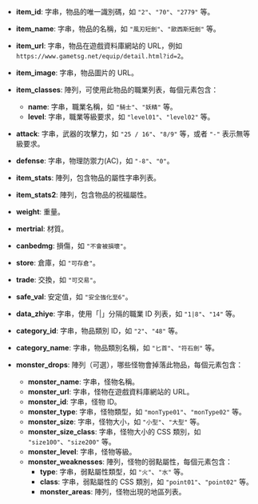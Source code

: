 - **item_id**: 字串，物品的唯一識別碼，如 `"2"`、`"70"`、`"2779"` 等。

- **item_name**: 字串，物品的名稱，如 `"風刃短劍"`、`"歐西斯短劍"` 等。

- **item_url**: 字串，物品在遊戲資料庫網站的 URL，例如 `https://www.gametsg.net/equip/detail.html?id=2`。

- **item_image**: 字串，物品圖片的 URL。

- **item_classes**: 陣列，可使用此物品的職業列表，每個元素包含：
    - **name**: 字串，職業名稱，如 `"騎士"`、`"妖精"` 等。
    - **level**: 字串，職業等級要求，如 `"level01"`、`"level02"` 等。

- **attack**: 字串，武器的攻擊力，如 `"25 / 16"`、`"8/9"` 等，或者 `"-"` 表示無等級要求。

- **defense**: 字串，物理防禦力(AC)，如 `"-8"`、`"0"`。

- **item_stats**: 陣列，包含物品的屬性字串列表。

- **item_stats2**: 陣列，包含物品的祝福屬性。

- **weight**: 重量。

- **mertrial**: 材質。

- **canbedmg**: 損傷，如 `"不會被損壞"`。

- **store**: 倉庫，如 `"可存倉"`。

- **trade**: 交換，如 `"可交易"`。

- **safe_val**: 安定值，如 `"安全強化至6"`。

- **data_zhiye**: 字串，使用「|」分隔的職業 ID 列表，如 `"1|8"`、`"14"` 等。

- **category_id**: 字串，物品類別 ID，如 `"2"`、`"48"` 等。

- **category_name**: 字串，物品類別名稱，如 `"匕首"`、`"符石劍"` 等。

- **monster_drops**: 陣列（可選），哪些怪物會掉落此物品，每個元素包含：
    - **monster_name**: 字串，怪物名稱。
    - **monster_url**: 字串，怪物在遊戲資料庫網站的 URL。
    - **monster_id**: 字串，怪物 ID。
    - **monster_type**: 字串，怪物類型，如 `"monType01"`、`"monType02"` 等。
    - **monster_size**: 字串，怪物大小，如 `"小型"`、`"大型"` 等。
    - **monster_size_class**: 字串，怪物大小的 CSS 類別，如 `"size100"`、`"size200"` 等。
    - **monster_level**: 字串，怪物等級。
    - **monster_weaknesses**: 陣列，怪物的弱點屬性，每個元素包含：
        - **type**: 字串，弱點屬性類型，如 `"火"`、`"水"` 等。
        - **class**: 字串，弱點屬性的 CSS 類別，如 `"point01"`、`"point02"` 等。
        - **monster_areas**: 陣列，怪物出現的地區列表。